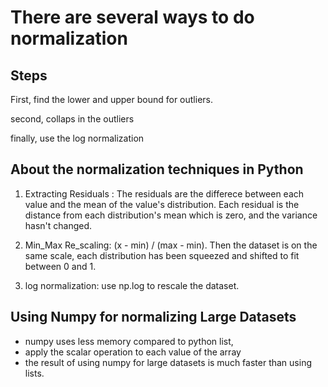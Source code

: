 # There are several ways to do normalization
## **Steps**
First, find the lower and upper bound for outliers.

second, collaps in the outliers

finally, use the log normalization

## **About the normalization techniques in Python**
1. Extracting Residuals : The residuals are the differece between each value and the mean of the value's distribution. Each residual is the distance from each distribution's mean which is zero, and the variance hasn't changed.

2. Min_Max Re_scaling:  (x - min) / (max - min). Then the dataset is on the same scale, each distribution has been squeezed and shifted to fit between 0 and 1.

3. log normalization: use np.log to rescale the dataset.

## **Using Numpy for normalizing Large Datasets**
* numpy uses less memory compared to python list,
* apply the scalar operation to each value of the array
* the result of using numpy for large datasets is much faster than using lists.